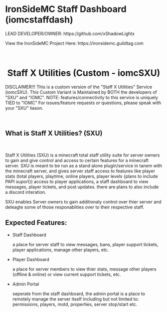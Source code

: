 # IronSideMC Staff Dashboard (iomcstaffdash)
<p> LEAD DEVELOPER/OWNER: https://github.com/xShadowLightx </p>
<p>View the IronSideMC Project Here: https://ironsidemc.guildtag.com </p>
<br>
<h1 align="center">Staff X Utilities (Custom - iomcSXU)</h1>
<p>
 DISCLAIMER!!!
 This is a custom version of the "Staff X Utilities" Service (iomcSXU). This Custom Variant is Maintained by BOTH the developers of "SXU" and "IOMC". NOTE: features/connectivity 
 to this service is uniquely TIED to "IOMC" For issues/feature requests or questions, please speak with your "SXU" liason.
</p>

<br>

<h2>
    What is Staff X Utilities? (SXU)
</h2>

<br>

<p>
    Staff X Utilities (SXU) is a minecraft total staff utility suite for server owners to gain and give control and access to certain features for a minecraft server. SXU is meant to be run as a stand alone plugin/service in tanem with the minecraft server, and gives server staff access to features like player stats (total players, playtime, online players, player levels {plans to include PAPI suport}) access to player applications, a staff dashboard to view messages, player tickets, and post updates. there are plans to also include a discord interation.
</p>
<p>
    SXU enables Server owners to gain additionaly control over thier server and deleagte some of those responablities over to their respective staff.
</p>


<h2> Expected Features: </h2>
<ul>
    <li> Staff Dashboard</li>
    <p> a place for server staff to view messages, bans, player support tickets, player applications, manage other players, etc.</p>
    <li> Player Dashboard</li>
    <p> a place for server members to view thier stats, message other players (offline & online) or view current support tickets, etc.</p>
    <li> Admin Portal</li>
    <p> seperate from the staff dashboard, the admin portal is a place to remotely manage the server itself including but not limited to: permissions, players, motd, properties, server stop/start etc.</p>
</ul>